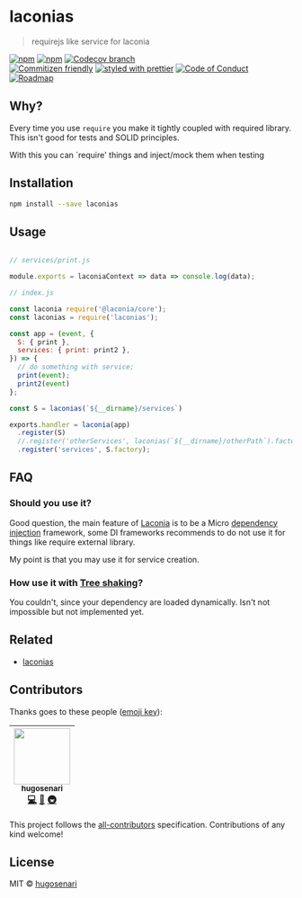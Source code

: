 # laconias

> requirejs like service for laconia

[![npm](https://img.shields.io/npm/v/laconias.svg?style=flat-square)](https://www.npmjs.com/package/laconias)
[![npm](https://img.shields.io/npm/dt/laconias.svg?style=flat-square)](https://npm-stat.com/charts.html?package=laconias&from=2016-04-01)
[![Codecov branch](https://img.shields.io/codecov/c/github/hugosenari/laconias/master.svg?style=flat-square)](https://codecov.io/github/hugosenari/laconias)
<br />
[![Commitizen friendly](https://img.shields.io/badge/commitizen-friendly-brightgreen.svg?style=flat-square)](http://commitizen.github.io/cz-cli/)
[![styled with prettier](https://img.shields.io/badge/styled_with-prettier-ff69b4.svg?style=flat-square)](https://github.com/prettier/prettier)
[![Code of Conduct](https://img.shields.io/badge/code%20of-conduct-ff69b4.svg?style=flat-square)](./other/code_of_conduct.md)
[![Roadmap](https://img.shields.io/badge/%F0%9F%93%94-roadmap-CD9523.svg?style=flat-square)](./other/roadmap.md)

## Why?

Every time you use `require` you make it tightly coupled with required library. This isn't good for tests and SOLID principles.

With this you can `require' things and inject/mock them when testing

## Installation

```sh
npm install --save laconias
```

## Usage

```js

// services/print.js

module.exports = laconiaContext => data => console.log(data);

// index.js

const laconia require('@laconia/core');
const laconias = require('laconias');

const app = (event, {
  S: { print },
  services: { print: print2 },
}) => {
  // do something with service;
  print(event);
  print2(event)
};

const S = laconias(`${__dirname}/services`)

exports.handler = laconia(app)
  .register(S)
  //.register('otherServices', laconias(`${__dirname}/otherPath`).factory);
  .register('services', S.factory);

```

## FAQ

### Should you use it?

Good question, the main feature of [Laconia](https://laconiajs.io/) is to be a Micro [dependency injection](https://en.wikipedia.org/wiki/Dependency_injection) framework, some DI frameworks recommends to do not use it for things like require external library.

My point is that you may use it for service creation.

### How use it with [Tree shaking](https://en.wikipedia.org/wiki/Tree_shaking)?

You couldn't, since your dependency are loaded dynamically. Isn't not impossible but not implemented yet.

## Related

* [laconias](/hugosenari/laconias/)

## Contributors

Thanks goes to these people ([emoji key](https://github.com/kentcdodds/all-contributors#emoji-key)):

<!-- ALL-CONTRIBUTORS-LIST:START - Do not remove or modify this section -->
| [<img src="https://avatars2.githubusercontent.com/u/22868432?v=3" width="100px;"/><br /><sub>hugosenari</sub>](https://github.com/hugosenari)<br />[💻](https://github.com/hugosenari/laconias/commits?author=hugosenari "Code") [📖](https://github.com/hugosenari/laconias/commits?author=hugosenari "Documentation") [🚇](#infra-luftywiranda13 "Infrastructure (Hosting, Build-Tools, etc)") |
| :---: |
<!-- ALL-CONTRIBUTORS-LIST:END -->

This project follows the [all-contributors](https://github.com/kentcdodds/all-contributors) specification. Contributions of any kind welcome!

## License

MIT &copy; [hugosenari]()
